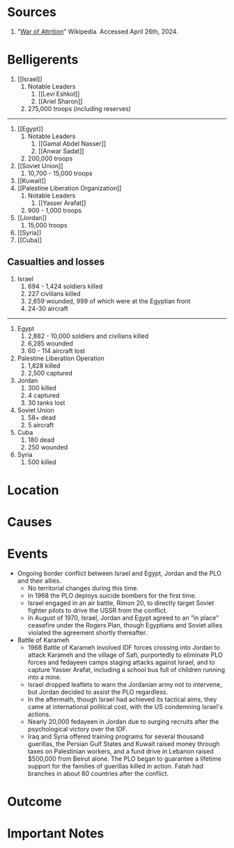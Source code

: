 # Sources
1. ”[War of Attrition](https://en.m.wikipedia.org/wiki/War_of_Attrition)” Wikipedia. Accessed April 26th, 2024.
# Belligerents
1. [[Israel]]
	1. Notable Leaders
		1. [[Levi Eshkol]]
		2. [[Ariel Sharon]]
	2. 275,000 troops (including reserves)
______
1. [[Egypt]]
	1. Notable Leaders
		1. [[Gamal Abdel Nasser]]
		2. [[Anwar Sadat]]
	2. 200,000 troops
2. [[Soviet Union]]
	1. 10,700 - 15,000 troops
3. [[Kuwait]]
4. [[Palestine Liberation Organization]]
	1. Notable Leaders
		1. [[Yasser Arafat]]
	2. 900 - 1,000 troops
5. [[Jordan]]
	1. 15,000 troops
6. [[Syria]]
7. [[Cuba]]
## Casualties and losses
1. Israel
	1. 694 - 1,424 soldiers killed
	2. 227 civilians killed
	3. 2,659 wounded, 999 of which were at the Egyptian front
	4. 24-30 aircraft
______
1. Egypt
	1. 2,882 - 10,000 soldiers and civilians killed
	2. 6,285 wounded
	3. 60 - 114 aircraft lost
2. Palestine Liberation Operation
	1. 1,828 killed
	2. 2,500 captured
3. Jordan
	1. 300 killed
	2. 4 captured
	3. 30 tanks lost
4. Soviet Union
	1. 58+ dead
	2. 5 aircraft
5. Cuba
	1. 180 dead
	2. 250 wounded
6. Syria
	1. 500 killed
# Location
# Causes
# Events
- Ongoing border conflict between Israel and Egypt, Jordan and the PLO and their allies.
	- No territorial changes during this time.
	- In 1968 the PLO deploys suicide bombers for the first time.
	- Israel engaged in an air battle, Rimon 20, to directly target Soviet fighter pilots to drive the USSR from the conflict.
	- In August of 1970, Israel, Jordan and Egypt agreed to an "in place" ceasefire under the Rogers Plan, though Egyptians and Soviet allies violated the agreement shortly thereafter.
- Battle of Karameh
	- 1968 Battle of Karameh involved IDF forces crossing into Jordan to attack Karameh and the village of Safi, purportedly to eliminate PLO forces and fedayeen camps staging attacks against Israel, and to capture Yasser Arafat, including a school bus full of children running into a mine.
	- Israel dropped leaflets to warn the Jordanian army not to intervene, but Jordan decided to assist the PLO regardless.
	- In the aftermath, though Israel had achieved its tactical aims, they came at international political cost, with the US condemning Israel's actions.
	- Nearly 20,000 fedayeen in Jordan due to surging recruits after the psychological victory over the IDF.
	- Iraq and Syria offered training programs for several thousand guerillas, the Persian Gulf States and Kuwait raised money through taxes on Palestinian workers, and a fund drive in Lebanon raised $500,000 from Beirut alone. The PLO began to guarantee a lifetime support for the families of guerillas killed in action. Fatah had branches in about 80 countries after the conflict.
# Outcome
# Important Notes